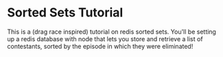 # Sorted Sets Tutorial

This is a (drag race inspired) tutorial on redis sorted sets. You'll be setting up a redis database with node that lets you store and retrieve a list of contestants, sorted by the episode in which they were eliminated! 
